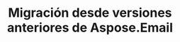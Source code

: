 ---
title: "Migración desde versiones anteriores de Aspose.Email"
url: /es/java/migracion-desde-versiones-anteriores-de-aspose-email/
weight: 200
type: docs
---